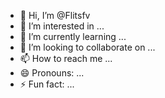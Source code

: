 - 👋 Hi, I’m @Flitsfv
- 👀 I’m interested in ...
- 🌱 I’m currently learning ...
- 💞️ I’m looking to collaborate on ...
- 📫 How to reach me ...
- 😄 Pronouns: ...
- ⚡ Fun fact: ...

<!---
Flitsfv/Flitsfv is a ✨ special ✨ repository because its `README.md` (this file) appears on your GitHub profile.
You can click the Preview link to take a look at your changes.
--->
